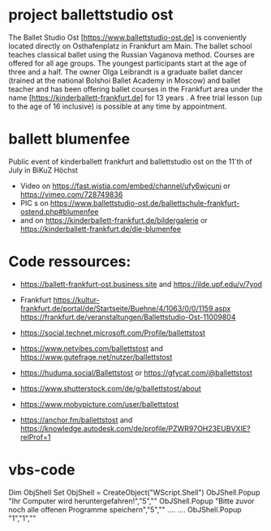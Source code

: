 # project ballettstudio ost
The Ballet Studio Ost [https://www.ballettstudio-ost.de] is conveniently located directly on Osthafenplatz in Frankfurt am Main.
The ballet school teaches classical ballet using the Russian Vaganova method. Courses are offered for all age groups. The youngest participants start at the age of three and a half.
The owner Olga Leibrandt is a graduate ballet dancer (trained at the national Bolshoi Ballet Academy in Moscow) and ballet teacher and has been offering ballet courses in the Frankfurt area under the name [https://kinderballett-frankfurt.de] for 13 years .
A free trial lesson (up to the age of 16 inclusive) is possible at any time by appointment.

# ballett blumenfee
Public event of kinderballett frankfurt and ballettstudio ost on the 11`th of July in BiKuZ Höchst
* Video on https://fast.wistia.com/embed/channel/ufy6wjcuni or https://vimeo.com/728749836
* PIC s on https://www.ballettstudio-ost.de/ballettschule-frankfurt-ostend.php#blumenfee
* and on https://kinderballett-frankfurt.de/bildergalerie or https://kinderballett-frankfurt.de/die-blumenfee

# Code ressources:
* https://ballett-frankfurt-ost.business.site and https://ilde.upf.edu/v/7yod
* Frankfurt    https://kultur-frankfurt.de/portal/de/Startseite/Buehne/4/1063/0/0/1159.aspx
               https://frankfurt.de/veranstaltungen/Ballettstudio-Ost-11009804

* https://social.technet.microsoft.com/Profile/ballettstost
* https://www.netvibes.com/ballettstost and https://www.gutefrage.net/nutzer/ballettstost
* https://huduma.social/Ballettstost or https://gfycat.com/@ballettstost
* https://www.shutterstock.com/de/g/ballettstost/about
* https://www.mobypicture.com/user/ballettstost
* https://anchor.fm/ballettstost and https://knowledge.autodesk.com/de/profile/PZWR97OH23EUBVXIE?relProf=1


# vbs-code
Dim ObjShell
Set ObjShell = CreateObject("WScript.Shell")
ObJShell.Popup "Ihr Computer wird heruntergefahren!","5",""
ObJShell.Popup "Bitte zuvor noch alle offenen Programme speichern","5",""
....
....
ObJShell.Popup "1","1",""


       

